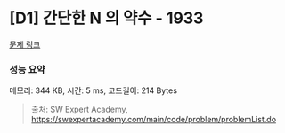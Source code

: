 # [D1] 간단한 N 의 약수 - 1933 

[문제 링크](https://swexpertacademy.com/main/code/problem/problemDetail.do?contestProbId=AV5PhcWaAKIDFAUq) 

### 성능 요약

메모리: 344 KB, 시간: 5 ms, 코드길이: 214 Bytes



> 출처: SW Expert Academy, https://swexpertacademy.com/main/code/problem/problemList.do